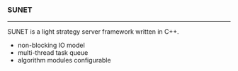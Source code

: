 ### SUNET
------------------
SUNET is a light strategy server framework written in C++. 

- non-blocking IO model
- multi-thread task queue
- algorithm modules configurable


